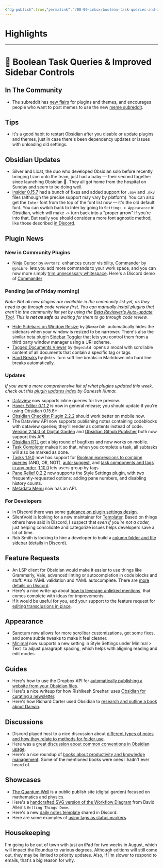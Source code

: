 ```yaml
---
{"dg-publish":true,"permalink":"/00-09-inbox/boolean-task-queries-and-improved-sidebar-controls/","dgHomeLink":true,"dgPassFrontmatter":false}
---
```


# Highlights


---
# 🌠 Boolean Task Queries & Improved Sidebar Controls
## In The Community

-   The subreddit has [new flairs](https://www.reddit.com/r/ObsidianMD/comments/w4bpun/robsidianmd_mod_update_20220721/) for plugins and themes, and encourages people who want to post memes to use the new [meme subreddit](https://www.reddit.com/r/ObsidianMDMemes/).

## Tips

-   It's a good habit to restart Obsidian after you disable or update plugins and themes, just in case there's been dependency updates or issues with unloading old settings.

## Obsidian Updates

-   Silver and Licat, the duo who developed Obsidian solo before recently bringing Liam onto the team, just had a baby — their second together since launching Obsidian 🥰. They all got home from the hospital on Sunday and seem to be doing well.
-   [Insider 0.15.7](https://forum.obsidian.md/t/obsidian-release-v0-15-7-insider-build/40543) had a bunch of fixes and added support for `.mov` and `.mkv` files (although the precise support may vary by platform). You can also get the `Inter` font from the top of the font list now — it's the old default font. You can switch back to Inter by going to `Settings > Appearance` in Obsidian, which will make `->` turn back into a "proper arrow" if you're into that. But really you should consider a more font agnostic method, like those described [in Discord](https://discord.com/channels/686053708261228577/702656734631821413/998649374118785087).

## Plugin News

### New in Community Plugins

-   [Ninja Cursor](https://github.com/vrtmrz/ninja-cursor) by `@vrtmrz`  enhances cursor visibility, [Commander](https://github.com/phibr0/obsidian-commander) by `@phibr0`  lets you add more commands to your work space, and you can now more simply [trim unnecessary whitespace](https://github.com/zlovatt/obsidian-trim-whitespace). Here's a Discord demo of [Commander](https://discord.com/channels/686053708261228577/855181471643861002/999763489579077632)

### Pending (as of Friday morning)

_Note: Not all new plugins are available in the community list yet, as they need to go through code review first. You can manually install plugins that aren't in the community list yet by using the [Beta Reviewer's Auto-update Tool](https://github.com/TfTHacker/obsidian42-brat). This is **not as safe** as waiting for them to go through code review._

-   [Hide Sidebars on Window Resize](https://github.com/NomarCub/obsidian-hide-sidebars-on-window-resize) by `@NomarCub`  automatically hides the sidebars when your window is resized to be narrower. There's also the similar beta plugin [Sidebar Toggler](https://github.com/chrisgrieser/obsidian-sidebar-toggler) that lets you control them from a third party window manager using a URI scheme.
-   [Tagged Documents Viewer](https://github.com/mgeduld/obsidian-tagged-documents-viewer) by `@mgeduld`  opens a modal with scrollable content of all documents that contain a specific tag or tags.
-   [Hard Breaks](https://github.com/bkis/obsidian-hard-breaks) by `@bkis`  turn soft line breaks in Markdown into hard line breaks automatically.

### Updates

_If you want a more comprehensive list of what plugins updated this week, check out this [plugin updates index](https://obsidian-plugin-stats.vercel.app/updates) by Ganessh Kumar._

-   [Dataview](https://github.com/blacksmithgu/obsidian-dataview/issues/729) now supports inline queries for live preview.
-   [Hover Editor 0.11.2](https://github.com/nothingislost/obsidian-hover-editor/releases/tag/0.11.2) is now in general release; you should update if you're using Obsidian 0.15.6+
-   [Obsidian Checklist Plugin 2.2.2](https://github.com/delashum/obsidian-checklist-plugin/releases) should work better on mobile now.
-   The Dataview API now supports publishing notes containing codeblocks with dataview queries; they'll render as contents instead of code. [Version 2.14.0 of Digital Garden](https://github.com/oleeskild/obsidian-digital-garden/releases/tag/2.14.0) and [Obsidian Github Publisher](https://github.com/obsidianMkdocs/obsidian-github-publisher) both now support this API.
-   [Obsidian RTL](https://github.com/esm7/obsidian-rtl) got a big round of bugfixes and now works on mobile.
-   [Task Completer](https://github.com/GamerGirlandCo/obsidian-auto-checkbox/releases/tag/1.1.0) makes it so that, when you complete a task, all subtasks will also be marked as done.
-   [Tasks 1.9.0](https://github.com/obsidian-tasks-group/obsidian-tasks/releases/tag/1.9.0) now has support for [Boolean expressions to combine queries](https://obsidian-tasks-group.github.io/obsidian-tasks/queries/combining-filters/) (AND, OR, NOT), [auto-suggest](https://obsidian-tasks-group.github.io/obsidian-tasks/getting-started/auto-suggest/), and [task components and tags in any order](https://obsidian-tasks-group.github.io/obsidian-tasks/getting-started/auto-suggest/#what-do-i-need-to-now-about-the-order-of-items-in-a-task). [1.10.0](https://github.com/obsidian-tasks-group/obsidian-tasks/releases/tag/1.10.0) lets users group by tags.
-   [Pane Relief 0.2.2](https://github.com/pjeby/pane-relief/releases/tag/0.2.2) now supports the Style Settings plugin, with two frequently-requested options: adding pane numbers, and disabling history counts.
-   [Metadata Menu](https://github.com/mdelobelle/metadatamenu/releases/tag/0.1.0) now has an API.

### For Developers

-   In Discord there was some [guidance on plugin settings design](https://discord.com/channels/686053708261228577/840286264964022302/999733142845915246).
-   SilentVoid is looking for a new maintainer for [Templater](https://github.com/SilentVoid13/Templater). Based on things others have said in Discord, I suspect that _even if you're not a coder,_ just helping consolidate and categorize issues helps developers save a lot of time.
-   Rob Smith is looking to hire a developer to build a [column folder and file sidebar](https://discord.com/channels/686053708261228577/840286264964022302/999725468230111242) (details in Discord).

## Feature Requests

-   An LSP client for Obsidian would make it easier to use things like Grammarly, Vale, advanced linting or autocompletion in code blocks and stuff. Also YAML validation and YAML autocomplete. There are [more details on Discord](https://discord.com/channels/686053708261228577/700466324840775831/997559190191079514).
-   Here's a nice write-up about [how to leverage unlinked mentions](https://forum.obsidian.md/t/expanding-the-usefulness-of-unlinked-mentions/40633), that comes complete with ideas for improvements.
-   If it would be useful for you, add your support to the feature request for [editing transclusions in place](https://forum.obsidian.md/t/enable-editing-of-transclusion-in-place/15342?u=synchronicity).

## Appearance

-   [Sanctum](https://github.com/jdanielmourao/obsidian-sanctum) now allows for more scrollbar customizations, got some fixes, and some subtle tweaks to make it feel cleaner.
-   [Minimal](https://github.com/kepano/obsidian-minimal) now supports a new setting in Style Settings under Minimal > Text  to adjust paragraph spacing, which helps with aligning reading and edit modes.

## Guides

-   Here's how to use the Dropbox API for [automatically publishing a website from your Obsidian files](https://chaseignited.com/posts/publishing-my-website-from-obsidian-files/).
-   Here's a nice writeup for how Rishikesh Sreehari uses [Obsidian for curating a newsletter](https://rishikeshs.com/how-i-curate-my-newsletter/).
-   Here's how Richard Carter used Obsidian to [research and outline a book about Darwin](http://richardcarter.com/sidelines/converting-my-notes-into-a-chapter/).

## Discussions

-   Discord played host to a nice discussion about [different types of notes and how they relate to methods for folder use](https://discord.com/channels/686053708261228577/710585052769157141/997694236969410571).
-   Here was a [great discussion about common conventions in Obsidian usage](https://www.reddit.com/r/ObsidianMD/comments/w4ww5g/questions_on_obsidian_conventions/).
-   Here's a nice roundup of [books about productivity and knowledge management](https://www.reddit.com/r/ObsidianMD/comments/w2ncrh/what_are_the_books_or_any_ressources_about/). Some of the mentioned books were ones I hadn't ever heard of.

## Showcases

-   [The Quantum Well](https://publish.obsidian.md/myquantumwell/) is a public publish site (digital garden) focused on mathematics and physics.
-   Here's a [handcrafted SVG version of the Workflow Diagram](https://gist.github.com/azaol-aegnor/f9b548b8e864c570b2a3e0c9bf1e045d) from David Allen's `Getting Things Done`.
-   Here's a new [daily notes template](https://discord.com/channels/686053708261228577/744933215063638183/997882220222107699) shared in Discord.
-   Here are some examples of [using tags as status markers](https://www.reddit.com/r/ObsidianMD/comments/w06qun/to_the_few_fellows_who_use_tags_as_status_id_like/).

## Housekeeping

I'm going to be out of town with just an iPad for two weeks in August, which will impact the Roundup to various degrees. Although editions will still come out, they may be limited to priority updates. Also, if I'm slower to respond to emails, that's a big reason for why.